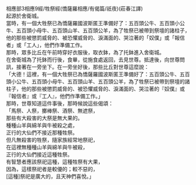 相應部3相應9經/牲祭經(憍薩羅相應/有偈篇/祇夜)(莊春江譯)  
起源於舍衛城。  
當時，有一個大牲祭已為憍薩羅國波斯匿王準備好了：五百頭公牛、五百頭小公牛、五百頭小母牛、五百頭山羊、五百頭公羊，為了牲祭已被帶到祭壇的諸柱子，他的那些被懲罰威脅的、被恐懼威脅的、淚滿面的、哭泣著的「奴僕」或「報信者」或「工人」，他們作準備工作。  
那時，眾多比丘在午前時穿好衣服後，取衣鉢，為了托鉢進入舍衛城。  
在舍衛城為了托鉢而行後，食畢，從施食處返回，去見世尊。抵達後，向世尊問訊，接著在一旁坐下。在一旁坐好後，那些比丘對世尊這麼說：  
「大德！這裡，有一個大牲祭已為憍薩羅國波斯匿王準備好了：五百頭公牛、五百頭小公牛、五百頭小母牛、五百頭山羊、五百頭公羊，為了牲祭已被帶到祭壇的諸柱子，他的那些被懲罰威脅的、被恐懼威脅的、淚滿面的、哭泣著的『奴僕』或『報信者』或『工人』，他們作準備工作。」  
那時，世尊知道這件事後，那時候說這些偈頌：  
「馬祭、人祭，擲棒祭、酒祭、無遮祭，  
那些有大殺害的大祭是無大果的。  
種種山羊與綿羊與牛被殺之處，  
正行的大仙們不接近那種牲祭。  
但凡無殺害的牲祭，隨家族經常地祭祀，  
在這裡無種種山羊與綿羊與牛被殺，  
正行的大仙們接近這種牲祭。  
有智慧者應該祭祀這種，這種牲祭有大果，  
因為，這樣祭祀者是較優的；較不惡的，  
[這種]祭祀是廣大的，且天神們喜悅。」  
  
  
